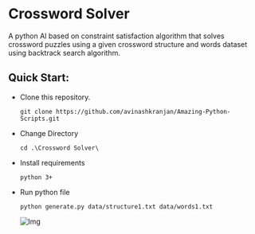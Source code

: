 # Crossword Solver
A python AI based on constraint satisfaction algorithm that solves crossword puzzles using a given crossword structure and words dataset using backtrack search algorithm.

## Quick Start:
- Clone this repository.

      git clone https://github.com/avinashkranjan/Amazing-Python-Scripts.git
      
- Change Directory

      cd .\Crossword Solver\
      
- Install requirements

      python 3+
      
- Run python file

      python generate.py data/structure1.txt data/words1.txt
      
      
      
    ![Img](https://github.com/aliya-rahmani/Amazing-Python-Scripts/blob/master/Crossword%20Solver/Screenshot%20from%202021-03-20%2016-35-22.png)
